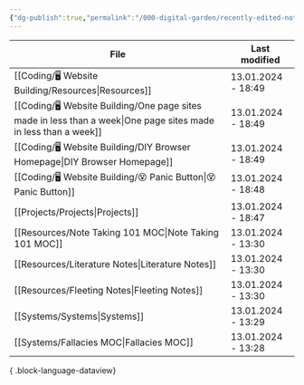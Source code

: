 ```yaml
---
{"dg-publish":true,"permalink":"/000-digital-garden/recently-edited-notes/","dgPassFrontmatter":true,"noteIcon":"3","created":"2023-12-14T09:05:52.599+05:30","updated":"2023-12-14T09:12:44.868+05:30"}
---
```


| File                                                                                                               | Last modified      |
| ------------------------------------------------------------------------------------------------------------------ | ------------------ |
| [[Coding/🖥 Website Building/Resources\|Resources]]                                                             | 13.01.2024 - 18:49 |
| [[Coding/🖥 Website Building/One page sites made in less than a week\|One page sites made in less than a week]] | 13.01.2024 - 18:49 |
| [[Coding/🖥 Website Building/DIY Browser Homepage\|DIY Browser Homepage]]                                       | 13.01.2024 - 18:49 |
| [[Coding/🖥 Website Building/😵 Panic Button\|😵 Panic Button]]                                                 | 13.01.2024 - 18:48 |
| [[Projects/Projects\|Projects]]                                                                                 | 13.01.2024 - 18:47 |
| [[Resources/Note Taking 101 MOC\|Note Taking 101 MOC]]                                                          | 13.01.2024 - 13:30 |
| [[Resources/Literature Notes\|Literature Notes]]                                                                | 13.01.2024 - 13:30 |
| [[Resources/Fleeting Notes\|Fleeting Notes]]                                                                    | 13.01.2024 - 13:30 |
| [[Systems/Systems\|Systems]]                                                                                    | 13.01.2024 - 13:29 |
| [[Systems/Fallacies MOC\|Fallacies MOC]]                                                                        | 13.01.2024 - 13:28 |

{ .block-language-dataview}